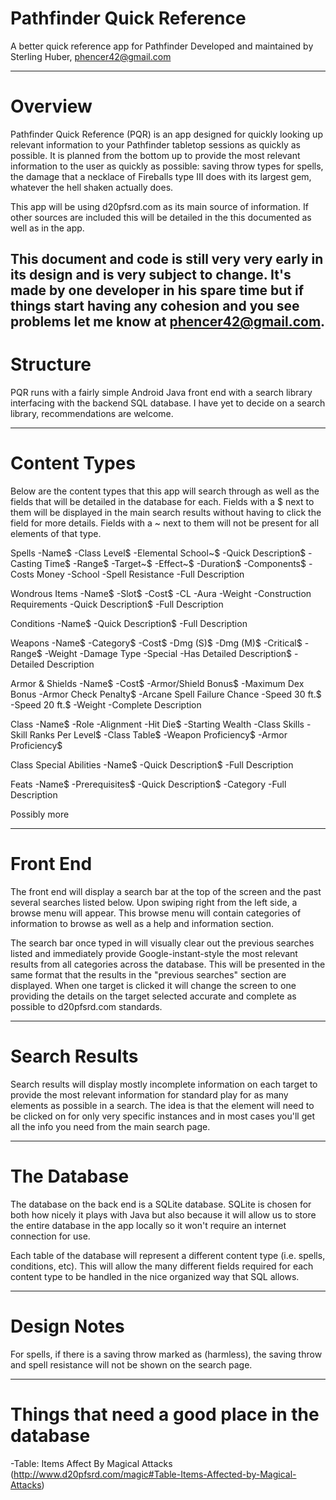 # Pathfinder Quick Reference
A better quick reference app for Pathfinder
Developed and maintained by Sterling Huber, phencer42@gmail.com

----------------------------------------------------
# Overview

Pathfinder Quick Reference (PQR) is an app designed for quickly looking up relevant information to your Pathfinder tabletop sessions as quickly as possible. It is planned from the bottom up to provide the most relevant information to the user as quickly as possible: saving throw types for spells, the damage that a necklace of Fireballs type III does with its largest gem, whatever the hell shaken actually does.

This app will be using d20pfsrd.com as its main source of information. If other sources are included this will be detailed in the this documented as well as in the app.

This document and code is still very very early in its design and is very subject to change. It's made by one developer in his spare time but if things start having any cohesion and you see problems let me know at phencer42@gmail.com.
----------------------------------------------------
# Structure

PQR runs with a fairly simple Android Java front end with a search library interfacing with the backend SQL database. I have yet to decide on a search library, recommendations are welcome.

----------------------------------------------------
# Content Types

Below are the content types that this app will search through as well as the fields that will be detailed in the database for each. Fields with a $ next to them will be displayed in the main search results without having to click the field for more details. Fields with a ~ next to them will not be present for all elements of that type.

Spells
-Name$
-Class Level$
-Elemental School~$
-Quick Description$
-Casting Time$
-Range$
-Target~$
-Effect~$
-Duration$
-Components$
-Costs Money
-School
-Spell Resistance
-Full Description

Wondrous Items
-Name$
-Slot$
-Cost$
-CL
-Aura
-Weight
-Construction Requirements
-Quick Description$
-Full Description

Conditions
-Name$
-Quick Description$
-Full Description

Weapons
-Name$
-Category$
-Cost$
-Dmg (S)$
-Dmg (M)$
-Critical$
-Range$
-Weight
-Damage Type
-Special
-Has Detailed Description$
-Detailed Description

Armor & Shields
-Name$
-Cost$
-Armor/Shield Bonus$
-Maximum Dex Bonus
-Armor Check Penalty$
-Arcane Spell Failure Chance
-Speed 30 ft.$
-Speed 20 ft.$
-Weight
-Complete Description

Class
-Name$
-Role
-Alignment
-Hit Die$
-Starting Wealth
-Class Skills
-Skill Ranks Per Level$
-Class Table$
-Weapon Proficiency$
-Armor Proficiency$

Class Special Abilities
-Name$
-Quick Description$
-Full Description

Feats
-Name$
-Prerequisites$
-Quick Description$
-Category
-Full Description

Possibly more

----------------------------------------------------
# Front End

The front end will display a search bar at the top of the screen and the past several searches listed below. Upon swiping right from the left side, a browse menu will appear. This browse menu will contain categories of information to browse as well as a help and information section.

The search bar once typed in will visually clear out the previous searches listed and immediately provide Google-instant-style the most relevant results from all categories across the database. This will be presented in the same format that the results in the "previous searches" section are displayed. When one target is clicked it will change the screen to one providing the details on the target selected accurate and complete as possible to d20pfsrd.com standards.

----------------------------------------------------
# Search Results

Search results will display mostly incomplete information on each target to provide the most relevant information for standard play for as many elements as possible in a search. The idea is that the element will need to be clicked on for only very specific instances and in most cases you'll get all the info you need from the main search page.

----------------------------------------------------
# The Database

The database on the back end is a SQLite database. SQLite is chosen for both how nicely it plays with Java but also because it will allow us to store the entire database in the app locally so it won't require an internet connection for use.

Each table of the database will represent a different content type (i.e. spells, conditions, etc). This will allow the many different fields required for each content type to be handled in the nice organized way that SQL allows.

----------------------------------------------------
# Design Notes

For spells, if there is a saving throw marked as (harmless), the saving throw and spell resistance will not be shown on the search page.

----------------------------------------------------
# Things that need a good place in the database

-Table: Items Affect By Magical Attacks (http://www.d20pfsrd.com/magic#Table-Items-Affected-by-Magical-Attacks)
